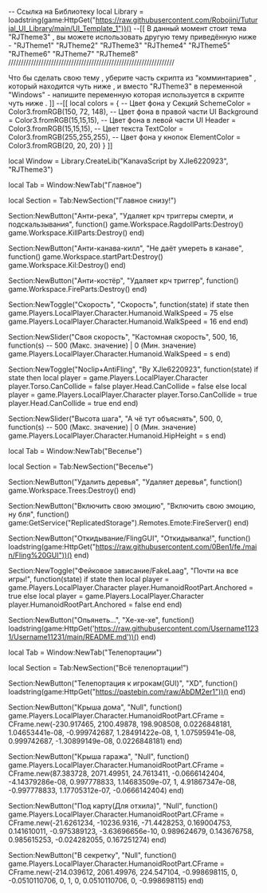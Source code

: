-- Ссылка на Библиотеку
local Library = loadstring(game:HttpGet("https://raw.githubusercontent.com/Robojini/Tuturial_UI_Library/main/UI_Template_1"))()
--[[ 
В данный момент стоит тема "RJTheme3" ,
вы можете использовать другую тему приведённую ниже -
"RJTheme1"
"RJTheme2"
"RJTheme3"
"RJTheme4"
"RJTheme5"
"RJTheme6"
"RJTheme7"
"RJTheme8"
//////////////////////////////////////////////////////////////////

Что бы сделать свою тему , уберите часть скрипта из "комминтариев" ,
который находится чуть ниже , и вместо "RJTheme3" в переменной "Windows" - 
напишите переменную которая используется в скрипте чуть ниже .
]]
--[[
local colors = {
	-- Цвет фона у Секций
    SchemeColor = Color3.fromRGB(150, 72, 148),
	-- Цвет фона в правой части UI
	Background = Color3.fromRGB(15,15,15),
	-- Цвет фона в левой части UI
    Header = Color3.fromRGB(15,15,15),
	-- Цвет текста
    TextColor = Color3.fromRGB(255,255,255),
	-- Цвет фона у кнопок
    ElementColor = Color3.fromRGB(20, 20, 20)
}
]]


local Window = Library.CreateLib("KanavaScript by XJle6220923", "RJTheme3")

local Tab = Window:NewTab("Главное")

local Section = Tab:NewSection("Главное снизу!")


Section:NewButton("Анти-река", "Удаляет крч триггеры смерти, и подскальзывания", function()
    game.Workspace.RagdollParts:Destroy()
    game.Workspace.KillParts:Destroy()
end)

Section:NewButton("Анти-канава-килл", "Не даёт умереть в канаве", function()
    game.Workspace.startPart:Destroy()
    game.Workspace.Kil:Destroy()
end)

Section:NewButton("Анти-костёр", "Удаляет крч триггер", function()
    game.Workspace.FireParts:Destroy()
end)

Section:NewToggle("Скорость", "Скорость", function(state)
    if state then
        game.Players.LocalPlayer.Character.Humanoid.WalkSpeed = 75
    else
        game.Players.LocalPlayer.Character.Humanoid.WalkSpeed = 16
    end
end)

Section:NewSlider("Своя скорость", "Кастомная скорость", 500, 16, function(s) -- 500 (Макс. значение) | 0 (Мин. значение)
    game.Players.LocalPlayer.Character.Humanoid.WalkSpeed = s
end)

Section:NewToggle("Noclip+AntiFling", "By XJle6220923", function(state)
    if state then
        local player = game.Players.LocalPlayer.Character
player.Torso.CanCollide = false
player.Head.CanCollide = false
    else
        local player = game.Players.LocalPlayer.Character
player.Torso.CanCollide = true
player.Head.CanCollide = true
    end
end)

Section:NewSlider("Высота шага", "А чё тут объяснять", 500, 0, function(s) -- 500 (Макс. значение) | 0 (Мин. значение)
    game.Players.LocalPlayer.Character.Humanoid.HipHeight = s
end)


local Tab = Window:NewTab("Веселье")

local Section = Tab:NewSection("Веселье")


Section:NewButton("Удалить деревья", "Удаляет деревья", function()
    game.Workspace.Trees:Destroy()
end)

Section:NewButton("Включить свою эмоцию", "Включить свою эмоцию, ну бля", function()
    game:GetService("ReplicatedStorage").Remotes.Emote:FireServer()
end)

Section:NewButton("Откидывание/FlingGUI", "Откидывалка!", function()
    loadstring(game:HttpGet("https://raw.githubusercontent.com/0Ben1/fe./main/Fling%20GUI"))()
end)

Section:NewToggle("Фейковое зависание/FakeLaag", "Почти на все игры!", function(state)
    if state then
        local player = game.Players.LocalPlayer.Character
player.HumanoidRootPart.Anchored = true
    else
        local player = game.Players.LocalPlayer.Character
player.HumanoidRootPart.Anchored = false
    end
end)

Section:NewButton("Опьянеть...", "Хе-хе-хе", function()
    loadstring(game:HttpGet('https://raw.githubusercontent.com/Username11231/Username11231/main/README.md'))()
end)

local Tab = Window:NewTab("Телепортации")

local Section = Tab:NewSection("Всё телепортации!")

Section:NewButton("Телепортация к игрокам(GUI)", "XD", function()
    loadstring(game:HttpGet("https://pastebin.com/raw/AbDM2er1"))()
end)

Section:NewButton("Крыша дома", "Null", function()
    game.Players.LocalPlayer.Character.HumanoidRootPart.CFrame = CFrame.new(-230.917465, 2100.49878, 198.908508, 0.0226848181, 1.04653441e-08, -0.999742687, 1.28491422e-08, 1, 1.07595941e-08, 0.999742687, -1.30899149e-08, 0.0226848181)
end)

Section:NewButton("Крыша гаража", "Null", function()
    game.Players.LocalPlayer.Character.HumanoidRootPart.CFrame = CFrame.new(87.383728, 2071.49951, 24.7613411, -0.0666142404, -4.14379286e-08, 0.997778833, 1.14683509e-07, 1, 4.91867347e-08, -0.997778833, 1.17705312e-07, -0.0666142404)
end)

Section:NewButton("Под карту(Для отхила)", "Null", function()
    game.Players.LocalPlayer.Character.HumanoidRootPart.CFrame = CFrame.new(-21.6261234, -10236.9316, -71.4428253, 0.169004753, 0.141610011, -0.975389123, -3.63696656e-10, 0.989624679, 0.143676758, 0.985615253, -0.024282055, 0.167251274)
end)

Section:NewButton("В секретку", "Null", function()
    game.Players.LocalPlayer.Character.HumanoidRootPart.CFrame = CFrame.new(-214.039612, 2061.49976, 224.547104, -0.998698115, 0, -0.0510110706, 0, 1, 0, 0.0510110706, 0, -0.998698115)
end)
